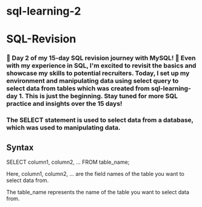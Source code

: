 # sql-learning-2
# SQL-Revision
### **🚀 Day 2 of my 15-day SQL revision journey with MySQL! 🎉 Even with my experience in SQL, I'm excited to revisit the basics and showcase my skills to potential recruiters. Today, I set up my environment and manipulating data using select query to select data from tables which was created  from sql-learning-day 1. This is just the beginning. Stay tuned for more SQL practice and insights over the 15 days!** ###

### The SELECT statement is used to select data from a database, which was used to manipulating data.
## Syntax
SELECT column1, column2, ...
FROM table_name;

Here, column1, column2, ... are the field names of the table you want to select data from.

The table_name represents the name of the table you want to select data from.


